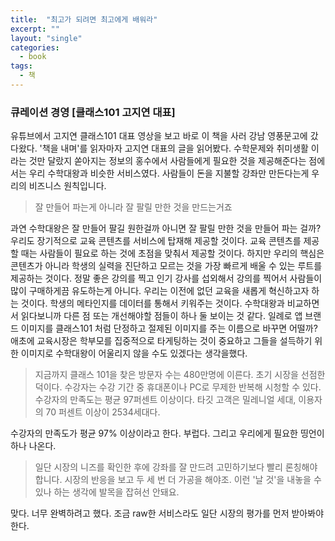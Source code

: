 ```yaml
---
title:  "최고가 되려면 최고에게 배워라"
excerpt: ""
layout: "single"
categories:
  - book
tags:
  - 책
---
```


### 큐레이션 경영 [클래스101 고지연 대표]



유튜브에서 고지연 클래스101 대표 영상을 보고 바로 이 책을 사러 강남 영풍문고에 갔다왔다. '책을 내며'를 읽자마자 고지연 대표의 글을 읽어봤다. 수학문제와 취미생활 이라는 것만 달랐지 쏟아지는 정보의 홍수에서 사람들에게 필요한 것을 제공해준다는 점에서는 우리 수학대왕과 비슷한 서비스였다. 사람들이 돈을 지불할 강좌만 만든다는게 우리의 비즈니스 원칙입니다. 

>  잘 만들어 파는게 아니라 잘 팔릴 만한 것을 만드는거죠

과연 수학대왕은 잘 만들어 팔길 원한걸까 아니면 잘 팔릴 만한 것을 만들어 파는 걸까? 우리도 장기적으로 교육 콘텐츠를 서비스에 탑재해 제공할 것이다. 교육 콘텐츠를 제공할 때는 사람들이 필요로 하는 것에 초점을 맞춰서 제공할 것이다. 하지만 우리의 핵심은 콘텐츠가 아니라 학생의 실력을 진단하고 모르는 것을 가장 빠르게 배울 수 있는 루트를 제공하는 것이다. 정말 좋은 강의를 찍고 인기 강사를 섭외해서 강의를 찍어서 사람들이 많이 구매하게끔 유도하는게 아니다. 우리는 이전에 없던 교육을 새롭게 혁신하고자 하는 것이다. 학생의 메타인지를 데이터를 통해서 키워주는 것이다. 수학대왕과 비교하면서 읽다보니까 다른 점 또는 개선해야할 점들이 하나 둘 보이는 것 같다. 일례로 앱 브랜드 이미지를 클래스101 처럼 단정하고 절제된 이미지를 주는 이름으로 바꾸면 어떨까? 애초에 교육시장은 학부모를 집중적으로 타게팅하는 것이 중요하고 그들을 설득하기 위한 이미지로 수학대왕이 어울리지 않을 수도 있겠다는 생각을했다. 

>  지금까지 클래스 101을 찾은 방문자 수는 480만명에 이른다. 초기 시장을 선점한 덕이다. 수강자는 수강 기간 중 휴대폰이나 PC로 무제한 반복해 시청할 수 있다. 수강자의 만족도는 평균 97퍼센트 이상이다. 타깃 고객은 밀레니얼 세대, 이용자의 70 퍼센트 이상이 2534세대다. 

수강자의 만족도가 평균 97% 이상이라고 한다. 부럽다. 그리고 우리에게 필요한 띵언이 하나 나온다.

> 일단 시장의 니즈를 확인한 후에 강좌를 잘 만드려 고민하기보다 빨리 론칭해야 합니다. 시장의 반응을 보고 두 세 번 더 가공을 해야조. 이런 '날 것'을 내놓을 수 있나 하는 생각에 발목을 잡혀선 안돼요.

맞다. 너무 완벽하려고 했다. 조금 raw한 서비스라도 일단 시장의 평가를 먼저 받아봐야한다.

